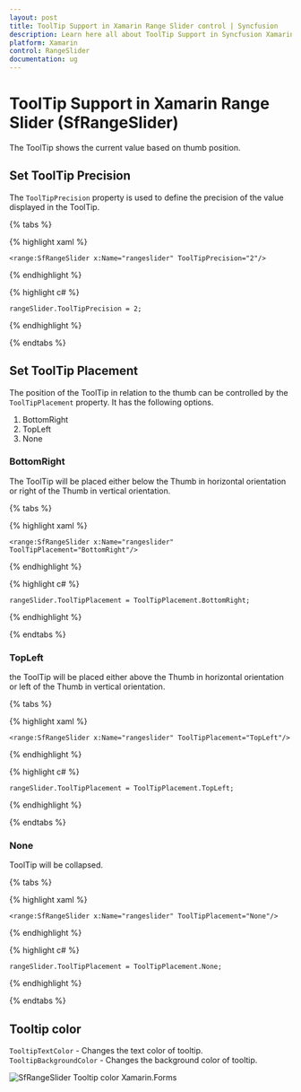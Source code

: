 ```yaml
---
layout: post
title: ToolTip Support in Xamarin Range Slider control | Syncfusion
description: Learn here all about ToolTip Support in Syncfusion Xamarin Range Slider (SfRangeSlider) control and more.
platform: Xamarin
control: RangeSlider
documentation: ug
---
```


# ToolTip Support in Xamarin Range Slider (SfRangeSlider)

The ToolTip shows the current value based on thumb position.

## Set ToolTip Precision

The `ToolTipPrecision` property is used to define the precision of the value displayed in the ToolTip.

{% tabs %}

{% highlight xaml %}

	<range:SfRangeSlider x:Name="rangeslider" ToolTipPrecision="2"/>
	
{% endhighlight %}

{% highlight c# %}

	rangeSlider.ToolTipPrecision = 2;
	
{% endhighlight %}

{% endtabs %}

## Set ToolTip Placement

The position of the ToolTip in relation to the thumb can be controlled by the `ToolTipPlacement` property. It has the following options.

1. BottomRight
2. TopLeft
3. None

### BottomRight

The ToolTip will be placed either below the Thumb in horizontal orientation or right of the Thumb in vertical orientation.

{% tabs %}

{% highlight xaml %}

	<range:SfRangeSlider x:Name="rangeslider" ToolTipPlacement="BottomRight"/>
	
{% endhighlight %}

{% highlight c# %}

	rangeSlider.ToolTipPlacement = ToolTipPlacement.BottomRight;
	
{% endhighlight %}

{% endtabs %}

### TopLeft

the ToolTip will be placed either above the Thumb in horizontal orientation or left of the Thumb in vertical orientation.

{% tabs %}

{% highlight xaml %}

	<range:SfRangeSlider x:Name="rangeslider" ToolTipPlacement="TopLeft"/>
	
{% endhighlight %}

{% highlight c# %}

	rangeSlider.ToolTipPlacement = ToolTipPlacement.TopLeft;
	
{% endhighlight %}

{% endtabs %}

### None

ToolTip will be collapsed.

{% tabs %}

{% highlight xaml %}

	<range:SfRangeSlider x:Name="rangeslider" ToolTipPlacement="None"/>
	
{% endhighlight %}

{% highlight c# %}

	rangeSlider.ToolTipPlacement = ToolTipPlacement.None;
	
{% endhighlight %}

{% endtabs %}

## Tooltip color

`TooltipTextColor` - Changes the text color of tooltip.
`TooltipBackgroundColor` - Changes the background color of tooltip.

![SfRangeSlider Tooltip color Xamarin.Forms](images/Tooltip-color.jpg)

